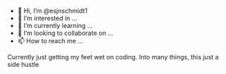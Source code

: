 - 👋 Hi, I’m @esjnschmidt1
- 👀 I’m interested in ...
- 🌱 I’m currently learning ...
- 💞️ I’m looking to collaborate on ...
- 📫 How to reach me ...

<!---
esjnschmidt1/esjnschmidt1 is a ✨ special ✨ repository because its `README.md` (this file) appears on your GitHub profile.
You can click the Preview link to take a look at your changes.
--->
Currently just getting my feet wet on coding. Into many things, this just a side hustle
